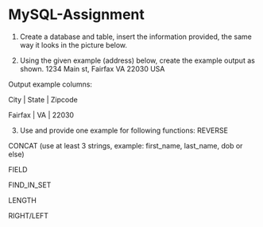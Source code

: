 # MySQL-Assignment
1. Create a database and table, insert the information provided, the same way it looks in the picture below. 


2.  Using the given example (address) below, create the example output as shown.
1234 Main st, Fairfax VA 22030 USA

Output example columns:

City            |    State        |    Zipcode

Fairfax        |     VA             |    22030


3. Use and provide one example for following functions:
REVERSE

CONCAT (use at least 3 strings, example: first_name, last_name, dob or else)

FIELD

FIND_IN_SET

LENGTH

RIGHT/LEFT
